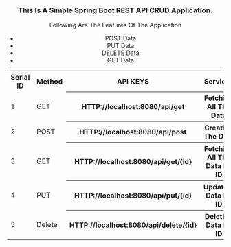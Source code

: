 <center>
  <h3>This Is A Simple Spring Boot REST API CRUD Application.</h3>
  <p>Following Are The Features Of The Application</p>
  <ul>
    <li>POST Data</li>
     <li>PUT Data</li>
      <li>DELETE Data</li>
       <li>GET Data</li>
  </ul>

  <table>
    <tr>
    <th>Serial ID</th>
    <th>Method</th>
    <th>API KEYS</th>
    <th>Services</th>
    </tr>
        <tr>
    <td>1</td>
    <td>GET</td>
    <th>HTTP://localhost:8080/api/get</th>
    <th>Fetching All The Data</th>
    </tr>
            <tr>
    <td>2</td>
    <td>POST</td>
    <th>HTTP://localhost:8080/api/post</th>
    <th>Creating The Data</th>
    </tr>
            <tr>
    <td>3</td>
    <td>GET</td>
    <th>HTTP://localhost:8080/api/get/{id}</th>
    <th>Fetching All The Data By ID</th>
    </tr>
            <tr>
    <td>4</td>
    <td>PUT</td>
    <th>HTTP://localhost:8080/api/put/{id}</th>
    <th>Updating Data By ID</th>
    </tr>
                <tr>
    <td>5</td>
    <td>Delete</td>
    <th>HTTP://localhost:8080/api/delete/{id}</th>
    <th>Deleting Data By ID</th>
    </tr>
  </table>

  </center>

